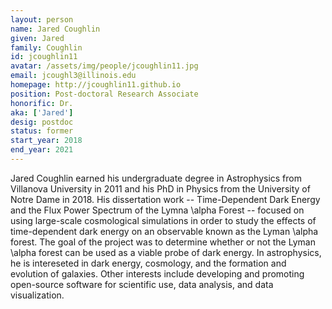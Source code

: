 ```yaml
---
layout: person
name: Jared Coughlin
given: Jared
family: Coughlin
id: jcoughlin11
avatar: /assets/img/people/jcoughlin11.jpg 
email: jcoughl3@illinois.edu
homepage: http://jcoughlin11.github.io
position: Post-doctoral Research Associate
honorific: Dr.
aka: ['Jared']
desig: postdoc
status: former
start_year: 2018
end_year: 2021
---
```


Jared Coughlin earned his undergraduate degree in Astrophysics from Villanova University
in 2011 and his PhD in Physics from the University of Notre Dame in 2018. His dissertation
work -- Time-Dependent Dark Energy and the Flux Power Spectrum of the Lymna \alpha Forest -- focused
on using large-scale cosmological simulations in order to study the effects of time-dependent dark energy
on an observable known as the Lyman \alpha forest. The goal of the project was to determine whether
or not the Lyman \alpha forest can be used as a viable probe of dark energy. In astrophysics, he is
intereseted in dark energy, cosmology, and the formation and evolution of galaxies. Other interests
include developing and promoting open-source software for scientific use, data analysis, and data
visualization.
